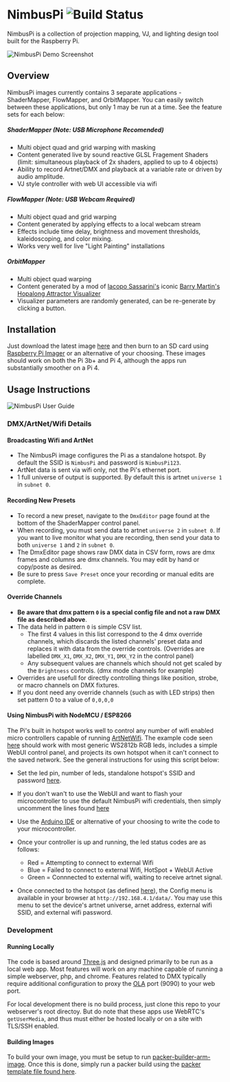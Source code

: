 # NimbusPi   ![Build Status](http://www.nimbuslaboratory.com/static/NimbusPi/build_status_2.png) 

NimbusPi is a collection of projection mapping, VJ, and lighting design tool built for the Raspberry Pi. 

![NimbusPi Demo Screenshot](http://www.nimbuslaboratory.com/static/NimbusPi/NimbusPi_Demo_Screenshot_v5.jpg) 

## Overview
NimbusPi images currently contains 3 separate applications - ShaderMapper, FlowMapper, and OrbitMapper. You can easily switch between these applications, but only 1 may be run at a time. See the feature sets for each below:

##### ShaderMapper (Note: USB Microphone Recomended)
- Multi object quad and grid warping with masking
- Content generated live by sound reactive GLSL Fragement Shaders (limit: simultaneous playback of 2x shaders, applied to up to 4 objects)
- Ability to record Artnet/DMX and playback at a variable rate or driven by audio amplitude.
- VJ style controller with web UI accessible via wifi

##### FlowMapper (Note: USB Webcam Required)
- Multi object quad and grid warping
- Content generated by applying effects to a local webcam stream
- Effects include time delay, brightness and movement thresholds, kaleidoscoping, and color mixing.
- Works very well for live "Light Painting" installations

##### OrbitMapper
- Multi object quad warping
- Content generated by a mod of [Iacopo Sassarini's](https://plus.google.com/113975837825449148012?rel=author) iconic [Barry Martin's Hopalong Attractor Visualizer](http://iacopoapps.appspot.com/hopalongwebgl/)
- Visualizer parameters are randomly generated, can be re-generate by clicking a button.

## Installation

Just download the latest image [here](http://www.nimbuslaboratory.com/static/NimbusPi/NimbusPi.img) and then burn to an SD card using [Raspberry Pi Imager](https://www.raspberrypi.org/downloads/) or an alternative of your choosing. These images should work on both the Pi 3b+ and Pi 4, although the apps run substantially smoother on a Pi 4.

## Usage Instructions

![NimbusPi User Guide](http://www.nimbuslaboratory.com/static/NimbusPi/NimbusPi%20User%20Guide_v10.jpg) 

### DMX/ArtNet/Wifi Details

#### Broadcasting Wifi and ArtNet
* The NimbusPi image configures the Pi as a standalone hotspot. By default the SSID is `NimbusPi` and password is `NimbusPi123`. 
* ArtNet data is sent via wifi only, not the Pi's ethernet port. 
* 1 full universe of output is supported. By default this is artnet `universe 1` in `subnet 0`. 

#### Recording New Presets
* To record a new preset, navigate to the `DmxEditor` page found at the bottom of the ShaderMapper control panel.
* When recording, you must send data to artnet `universe 2` in `subnet 0`. If you want to live monitor what you are recording, then send your data to both `universe 1` and `2` in `subnet 0`. 
* The DmxEditor page shows raw DMX data in CSV form, rows are dmx frames and columns are dmx channels. You may edit by hand or copy/poste as desired. 
* Be sure to press `Save Preset` once your recording or manual edits are complete.

#### Override Channels
* **Be aware that dmx pattern `0` is a special config file and not a raw DMX file as described above**.
* The data held in pattern `0` is simple CSV list.
    * The first 4 values in this list correspond to the 4 dmx override channels, which discards the listed channels' preset data and replaces it with data from the override controls. (Overrides are labelled `DMX_X1`, `DMX_X2`, `DMX_Y1`, `DMX_Y2` in the control panel)
    * Any subsequent values are channels which should not get scaled by the `Brightness` controls. (dmx mode channels for example) 
* Overrides are usefull for directly controlling things like position, strobe, or macro channels on DMX fixtures.
* If you dont need any override channels (such as with LED strips) then set pattern 0 to a value of `0,0,0,0`

#### Using NimbusPi with NodeMCU / ESP8266 
The Pi's built in hotspot works well to control any number of wifi enabled micro controllers capable of running [ArtNetWifi](https://github.com/rstephan/ArtnetWifi). The example code seen [here](https://github.com/mshortMob/NimbusPi/blob/master/esp8266_Firmware/Arnet_Pixel_Controler_Indiviual_Addressable/featherwing_arnet_w_webUI_for_strips.ino) should work with most generic WS2812b RGB leds, includes a simple WebUI control panel, and projects its own hotspot when it can't connect to the saved network. See the general instructions for using this script below:

- Set the led pin, number of leds, standalone hotspot's SSID and password [here](https://github.com/mshortMob/NimbusPi/blob/master/esp8266_Firmware/Arnet_Pixel_Controler_Indiviual_Addressable/featherwing_arnet_w_webUI_for_strips.ino#L7-L11).

- If you don't wan't to use the WebUI and want to flash your microcontroller to use the default NimbusPi wifi credentials, then simply uncomment the lines found [here](https://github.com/mshortMob/NimbusPi/blob/master/esp8266_Firmware/Arnet_Pixel_Controler_Indiviual_Addressable/featherwing_arnet_w_webUI_for_strips.ino#L65-L66)

- Use the [Arduino IDE](https://www.arduino.cc/en/main/software) or alternative of your choosing to write the code to your microcontroller.

- Once your controller is up and running, the led status codes are as follows:
    - Red = Attempting to connect to external Wifi
    - Blue = Failed to connect to external Wifi, HotSpot + WebUI Active
    - Green = Connnected to external wifi, waiting to receive artnet signal.

- Once connected to the hotspot (as defined [here](https://github.com/mshortMob/NimbusPi/blob/master/esp8266_Firmware/Arnet_Pixel_Controler_Indiviual_Addressable/featherwing_arnet_w_webUI_for_strips.ino#L10-L11)), the Config menu is available in your browser at `http://192.168.4.1/data/`. You may use this menu to set the device's artnet universe, arnet address, external wifi SSID, and external wifi password.


### Development

#### Running Locally

The code is based around [Three.js](https://threejs.org/) and designed primarily to be run as a local web app. Most features will work on any machine capable of running a simple webserver, php, and chrome. Features related to DMX typically require additional configuration to proxy the [OLA](https://www.openlighting.org/ola/tutorials/ola-on-raspberry-pi/) port (9090) to your web port.

For local development there is no build process, just clone this repo to your webserver's root directoy. But do note that these apps use WebRTC's `getUserMedia`, and thus must either be hosted locally or on a site with TLS/SSH enabled.

#### Building Images

To build your own image, you must be setup to run [packer-builder-arm-image](https://github.com/solo-io/packer-builder-arm-image). Once this is done, simply run a packer build using the [packer template file found here](https://github.com/mshortMob/NimbusPi/blob/master/packer/build.json).

